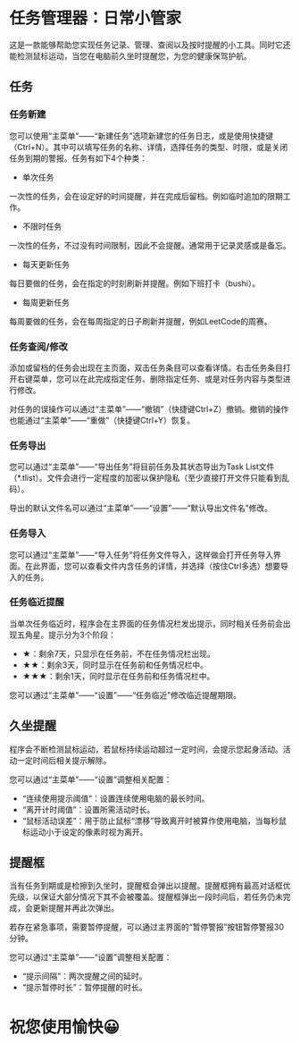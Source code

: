 # 任务管理器：日常小管家

这是一款能够帮助您实现任务记录、管理、查阅以及按时提醒的小工具。同时它还能检测鼠标运动，当您在电脑前久坐时提醒您，为您的健康保驾护航。

## 任务

### 任务新建

您可以使用“主菜单”——“新建任务”选项新建您的任务日志，或是使用快捷键（Ctrl+N）。其中可以填写任务的名称、详情，选择任务的类型、时限，或是关闭任务到期的警报。任务有如下4个种类：

- 单次任务

一次性的任务，会在设定好的时间提醒，并在完成后留档。例如临时追加的限期工作。

- 不限时任务

一次性的任务，不过没有时间限制，因此不会提醒。通常用于记录灵感或是备忘。

- 每天更新任务

每日要做的任务，会在指定的时刻刷新并提醒。例如下班打卡（bushi）。

- 每周更新任务

每周要做的任务，会在每周指定的日子刷新并提醒，例如LeetCode的周赛。

### 任务查阅/修改

添加或留档的任务会出现在主页面，双击任务条目可以查看详情。右击任务条目打开右键菜单，您可以在此完成指定任务、删除指定任务、或是对任务内容与类型进行修改。

对任务的误操作可以通过“主菜单”——“撤销”（快捷键Ctrl+Z）撤销。撤销的操作也能通过“主菜单”——“重做”（快捷键Ctrl+Y）恢复。

### 任务导出

您可以通过“主菜单”——“导出任务”将目前任务及其状态导出为Task List文件（*.tlist）。文件会进行一定程度的加密以保护隐私（至少直接打开文件只能看到乱码）。

导出的默认文件名可以通过“主菜单”——“设置”——“默认导出文件名”修改。

### 任务导入

您可以通过“主菜单”——“导入任务”将任务文件导入，这样做会打开任务导入界面。在此界面，您可以查看文件内含任务的详情，并选择（按住Ctrl多选）想要导入的任务。

### 任务临近提醒

当单次任务临近时，程序会在主界面的任务情况栏发出提示，同时相关任务前会出现五角星。提示分为3个阶段：

- ★：剩余7天，只显示在任务前，不在任务情况栏出现。
- ★★：剩余3天，同时显示在任务前和任务情况栏中。
- ★★★：剩余1天，同时显示在任务前和任务情况栏中。

您可以通过“主菜单”——“设置”——“任务临近”修改临近提醒期限。

## 久坐提醒

程序会不断检测鼠标运动，若鼠标持续运动超过一定时间，会提示您起身活动。活动一定时间后相关提示解除。

您可以通过“主菜单”——“设置”调整相关配置：
- “连续使用提示阈值”：设置连续使用电脑的最长时间。
- “离开计时阈值”：设置所需活动时长。
- “鼠标活动误差”：用于防止鼠标“漂移”导致离开时被算作使用电脑，当每秒鼠标运动小于设定的像素时视为离开。

## 提醒框

当有任务到期或是检擦到久坐时，提醒框会弹出以提醒。提醒框拥有最高对话框优先级，以保证大部分情况下其不会被覆盖。提醒框弹出一段时间后，若任务仍未完成，会更新提醒并再此次弹出。

若存在紧急事项，需要暂停提醒，可以通过主界面的“暂停警报”按钮暂停警报30分钟。

您可以通过“主菜单”——“设置”调整相关配置：
- “提示间隔”：两次提醒之间的延时。
- “提示暂停时长”：暂停提醒的时长。

# 祝您使用愉快😀